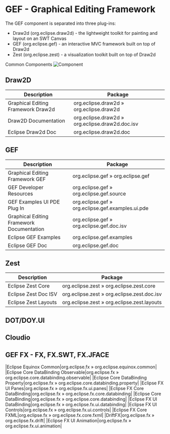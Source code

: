 # GEF - Graphical Editing Framework 
The GEF component is separated into three plug-ins:
- Draw2d (org.eclipse.draw2d) - the lightweight toolkit for painting and layout on an SWT Canvas
- GEF (org.eclipse.gef) - an interactive MVC framework built on top of Draw2d
- Zest (org.eclipse.zest) - a visualization toolkit built on top of Draw2d

Common Components
![Component](https://help.eclipse.org/latest/topic/org.eclipse.gef.common.doc/reference/wiki/images/common/components.common.jpeg)

## Draw2D
| Description | Package |
|-------------|---------|
|Graphical Editing Framework Draw2d |org.eclipse.draw2d » org.eclipse.draw2d|
| Draw2D Documentation|org.eclipse.draw2d » org.eclipse.draw2d.doc.isv|
| Eclipse Draw2d Doc |org.eclipse.draw2d.doc|

## GEF
| Description | Package |
|-------------|---------|
| Graphical Editing Framework GEF | org.eclipse.gef » org.eclipse.gef|
| GEF Developer Resources | org.eclipse.gef » org.eclipse.gef.source |
| GEF Examples UI PDE Plug In  | org.eclipse.gef » org.eclipse.gef.examples.ui.pde |
| Graphical Editing Framework Documentation | org.eclipse.gef » org.eclipse.gef.doc.isv |
| Eclipse GEF Examples | org.eclipse.gef.examples |
| Eclipse GEF Doc | org.eclipse.gef.doc|

## Zest
| Description | Package |
|-------------|---------|
| Eclipse Zest Core|org.eclipse.zest » org.eclipse.zest.core |
| Eclipse Zest Doc ISV |org.eclipse.zest » org.eclipse.zest.doc.isv|
| Eclipse Zest Layouts | org.eclipse.zest » org.eclipse.zest.layouts |

## DOT/DOY.UI

## Cloudio 

## GEF FX - FX, FX.SWT, FX.JFACE
|Eclipse Equinox Common|org.eclipse.fx » org.eclipse.equinox.common|
|Eclipse Core DataBinding Observable|org.eclipse.fx » org.eclipse.core.databinding.observable|
|Eclipse Core DataBinding Property|org.eclipse.fx » org.eclipse.core.databinding.property|
|Eclipse FX UI Panes|org.eclipse.fx » org.eclipse.fx.ui.panes|
|Eclipse FX Core DataBinding|org.eclipse.fx » org.eclipse.fx.core.databinding|
|Eclipse Core DataBinding|org.eclipse.fx » org.eclipse.core.databinding|
|Eclipse FX UI DataBinding|org.eclipse.fx » org.eclipse.fx.ui.databinding|
|Eclipse FX UI Controls|org.eclipse.fx » org.eclipse.fx.ui.controls|
|Eclipse FX Core FXML|org.eclipse.fx » org.eclipse.fx.core.fxml|
|DriftFX|org.eclipse.fx » org.eclipse.fx.drift|
|Eclipse FX UI Animation|org.eclipse.fx » org.eclipse.fx.ui.animation|

